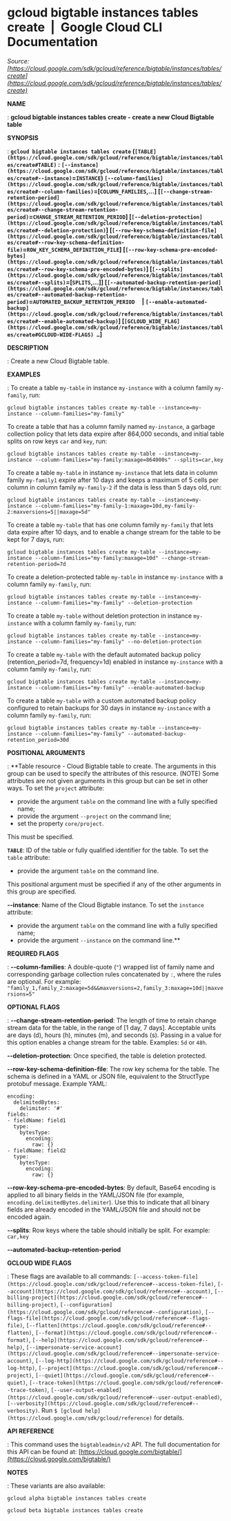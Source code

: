 # gcloud bigtable instances tables create  |  Google Cloud CLI Documentation

*Source: [https://cloud.google.com/sdk/gcloud/reference/bigtable/instances/tables/create](https://cloud.google.com/sdk/gcloud/reference/bigtable/instances/tables/create)*

**NAME**

: **gcloud bigtable instances tables create - create a new Cloud Bigtable table**

**SYNOPSIS**

: **`gcloud bigtable instances tables create` (`[TABLE](https://cloud.google.com/sdk/gcloud/reference/bigtable/instances/tables/create#TABLE)` : `[--instance](https://cloud.google.com/sdk/gcloud/reference/bigtable/instances/tables/create#--instance)`=`INSTANCE`) `[--column-families](https://cloud.google.com/sdk/gcloud/reference/bigtable/instances/tables/create#--column-families)`=[`COLUMN_FAMILIES`,…] [`[--change-stream-retention-period](https://cloud.google.com/sdk/gcloud/reference/bigtable/instances/tables/create#--change-stream-retention-period)`=`CHANGE_STREAM_RETENTION_PERIOD`] [`[--deletion-protection](https://cloud.google.com/sdk/gcloud/reference/bigtable/instances/tables/create#--deletion-protection)`] [`[--row-key-schema-definition-file](https://cloud.google.com/sdk/gcloud/reference/bigtable/instances/tables/create#--row-key-schema-definition-file)`=`ROW_KEY_SCHEMA_DEFINITION_FILE`] [`[--row-key-schema-pre-encoded-bytes](https://cloud.google.com/sdk/gcloud/reference/bigtable/instances/tables/create#--row-key-schema-pre-encoded-bytes)`] [`[--splits](https://cloud.google.com/sdk/gcloud/reference/bigtable/instances/tables/create#--splits)`=[`SPLITS`,…]] [`[--automated-backup-retention-period](https://cloud.google.com/sdk/gcloud/reference/bigtable/instances/tables/create#--automated-backup-retention-period)`=`AUTOMATED_BACKUP_RETENTION_PERIOD`     | `[--enable-automated-backup](https://cloud.google.com/sdk/gcloud/reference/bigtable/instances/tables/create#--enable-automated-backup)`] [`[GCLOUD_WIDE_FLAG](https://cloud.google.com/sdk/gcloud/reference/bigtable/instances/tables/create#GCLOUD-WIDE-FLAGS) …`]**

**DESCRIPTION**

: Create a new Cloud Bigtable table.

**EXAMPLES**

: To create a table `my-table` in instance `my-instance`
with a column family `my-family`, run:

```
gcloud bigtable instances tables create my-table --instance=my-instance --column-families="my-family"
```

To create a table that has a column family named `my-instance`, a
garbage collection policy that lets data expire after 864,000 seconds, and
initial table splits on row keys `car` and `key`, run:

```
gcloud bigtable instances tables create my-table --instance=my-instance --column-families="my-family:maxage=864000s" --splits=car,key
```

To create a table `my-table` in instance `my-instance`
that lets data in column family `my-family1` expire after 10 days and
keeps a maximum of 5 cells per column in column family `my-family-2`
if the data is less than 5 days old, run:

```
gcloud bigtable instances tables create my-table --instance=my-instance --column-families="my-family-1:maxage=10d,my-family-2:maxversions=5||maxage=5d"
```

To create a table `my-table` that has one column family
`my-family` that lets data expire after 10 days, and to enable a
change stream for the table to be kept for 7 days, run:

```
gcloud bigtable instances tables create my-table --instance=my-instance --column-families="my-family:maxage=10d" --change-stream-retention-period=7d
```

To create a deletion-protected table `my-table` in instance
`my-instance` with a column family `my-family`, run:

```
gcloud bigtable instances tables create my-table --instance=my-instance --column-families="my-family" --deletion-protection
```

To create a table `my-table` without deletion protection in instance
`my-instance` with a column family `my-family`, run:

```
gcloud bigtable instances tables create my-table --instance=my-instance --column-families="my-family" --no-deletion-protection
```

To create a table `my-table` with the default automated backup policy
(retention_period=7d, frequency=1d) enabled in instance `my-instance`
with a column family `my-family`, run:

```
gcloud bigtable instances tables create my-table --instance=my-instance --column-families="my-family" --enable-automated-backup
```

To create a table `my-table` with a custom automated backup policy
configured to retain backups for 30 days in instance `my-instance`
with a column family `my-family`, run:

```
gcloud bigtable instances tables create my-table --instance=my-instance --column-families="my-family" --automated-backup-retention_period=30d
```

**POSITIONAL ARGUMENTS**

: **Table resource - Cloud Bigtable table to create. The arguments in this group can
be used to specify the attributes of this resource. (NOTE) Some attributes are
not given arguments in this group but can be set in other ways.
To set the `project` attribute:

- provide the argument `table` on the command line with a fully
specified name;
- provide the argument `--project` on the command line;
- set the property `core/project`.

This must be specified.

**`TABLE`**:
ID of the table or fully qualified identifier for the table.
To set the `table` attribute:

- provide the argument `table` on the command line.

This positional argument must be specified if any of the other arguments in this
group are specified.

**--instance**:
Name of the Cloud Bigtable instance.
To set the `instance` attribute:

- provide the argument `table` on the command line with a fully
specified name;
- provide the argument `--instance` on the command line.**

**REQUIRED FLAGS**

: **--column-families**:
A double-quote (`"`) wrapped list of family name and corresponding
garbage collection rules concatenated by `:`, where the rules are
optional. For example: \
`"family_1,family_2:maxage=5d&&maxversions=2,family_3:maxage=10d||maxversions=5"`

**OPTIONAL FLAGS**

: **--change-stream-retention-period**:
The length of time to retain change stream data for the table, in the range of
[1 day, 7 days]. Acceptable units are days (d), hours (h), minutes (m), and
seconds (s). Passing in a value for this option enables a change stream for the
table. Examples: `5d` or `48h`.

**--deletion-protection**:
Once specified, the table is deletion protected.

**--row-key-schema-definition-file**:
The row key schema for the table. The schema is defined in a YAML or JSON file,
equivalent to the StructType protobuf message.
Example YAML:

```
encoding:
  delimitedBytes:
    delimiter: '#'
fields:
- fieldName: field1
  type:
    bytesType:
      encoding:
        raw: {}
- fieldName: field2
  type:
    bytesType:
      encoding:
        raw: {}
```

**--row-key-schema-pre-encoded-bytes**:
By default, Base64 encoding is applied to all binary fields in the YAML/JSON
file (for example, `encoding.delimitedBytes.delimiter`).
Use this to indicate that all binary fields are already encoded in the YAML/JSON
file and should not be encoded again.

**--splits**:
Row keys where the table should initially be split. For example:
`car,key`

**--automated-backup-retention-period**

**GCLOUD WIDE FLAGS**

: These flags are available to all commands: `[--access-token-file](https://cloud.google.com/sdk/gcloud/reference#--access-token-file)`,
`[--account](https://cloud.google.com/sdk/gcloud/reference#--account)`, `[--billing-project](https://cloud.google.com/sdk/gcloud/reference#--billing-project)`,
`[--configuration](https://cloud.google.com/sdk/gcloud/reference#--configuration)`,
`[--flags-file](https://cloud.google.com/sdk/gcloud/reference#--flags-file)`,
`[--flatten](https://cloud.google.com/sdk/gcloud/reference#--flatten)`, `[--format](https://cloud.google.com/sdk/gcloud/reference#--format)`, `[--help](https://cloud.google.com/sdk/gcloud/reference#--help)`, `[--impersonate-service-account](https://cloud.google.com/sdk/gcloud/reference#--impersonate-service-account)`,
`[--log-http](https://cloud.google.com/sdk/gcloud/reference#--log-http)`,
`[--project](https://cloud.google.com/sdk/gcloud/reference#--project)`, `[--quiet](https://cloud.google.com/sdk/gcloud/reference#--quiet)`, `[--trace-token](https://cloud.google.com/sdk/gcloud/reference#--trace-token)`, `[--user-output-enabled](https://cloud.google.com/sdk/gcloud/reference#--user-output-enabled)`,
`[--verbosity](https://cloud.google.com/sdk/gcloud/reference#--verbosity)`.
Run `$ [gcloud help](https://cloud.google.com/sdk/gcloud/reference)` for details.

**API REFERENCE**

: This command uses the `bigtableadmin/v2` API. The full documentation
for this API can be found at: [https://cloud.google.com/bigtable/](https://cloud.google.com/bigtable/)

**NOTES**

: These variants are also available:

```
gcloud alpha bigtable instances tables create
```

```
gcloud beta bigtable instances tables create
```
